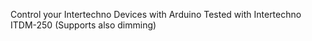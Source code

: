 Control your Intertechno Devices with Arduino
Tested with Intertechno ITDM-250 (Supports also dimming)
